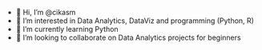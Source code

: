 - 👋 Hi, I’m @cikasm
- 👀 I’m interested in Data Analytics, DataViz and programming (Python, R)
- 🌱 I’m currently learning Python
- 💞️ I’m looking to collaborate on Data Analytics projects for beginners

<!---
cikasm/cikasm is a ✨ special ✨ repository because its `README.md` (this file) appears on your GitHub profile.
You can click the Preview link to take a look at your changes.
--->
